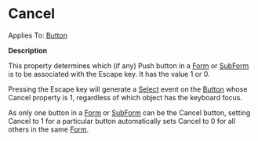 




<h1 class="heading"><span class="name">Cancel</span></h1>

Applies To: [Button](../a-z/button.md)


**Description**


This property determines which (if any) Push button in a [Form](../a-z/form.md) or [SubForm](../a-z/subform.md) is to be associated with the Escape key. It has the value 1 or 0.


Pressing the Escape key will generate a [Select](../a-z/select.md) event on the [Button](../a-z/button.md) whose Cancel property is 1, regardless of which object has the keyboard focus.


As only one button in a [Form](../a-z/form.md) or [SubForm](../a-z/subform.md) can be the Cancel button, setting Cancel to 1 for a particular button automatically sets Cancel to 0 for all others in the same [Form](../a-z/form.md).



